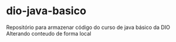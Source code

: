 # dio-java-basico
Repositório para armazenar código do curso de java básico da DIO
Alterando conteudo de forma local

